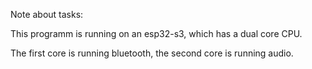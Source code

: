 Note about tasks:

This programm is running on an esp32-s3, which has a dual core CPU.

The first core is running bluetooth, the second core is running audio.